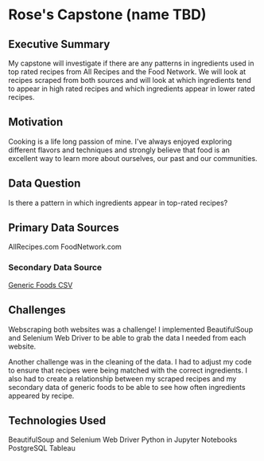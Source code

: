
# Rose's Capstone (name TBD) 
## 	Executive Summary
My capstone will investigate if there are any patterns in ingredients used in top rated recipes from All Recipes and the Food Network. We will look at recipes scraped from both sources and will look at which ingredients tend to appear in high rated recipes and which ingredients appear in lower rated recipes. 

## Motivation

Cooking is a life long passion of mine. I've always enjoyed exploring different flavors and techniques and strongly believe that food is an excellent way to learn more about ourselves, our past and our communities. 

## Data Question

Is there a pattern in which ingredients appear in top-rated recipes?

## Primary Data Sources
AllRecipes.com
FoodNetwork.com

### Secondary Data Source
[Generic Foods CSV](https://data.world/alexandra/generic-food-database/workspace/file?filename=generic-food.csv) 


## Challenges
Webscraping both websites was a challenge! I implemented BeautifulSoup and Selenium Web Driver to be able to grab the data I needed from each website. 

Another challenge was in the cleaning of the data. I had to adjust my code to ensure that recipes were being matched with the correct ingredients. I also had to create a relationship between my scraped recipes and my secondary data of generic foods to be able to see how often ingredients appeared by recipe. 

## Technologies Used
BeautifulSoup and Selenium Web Driver
Python in Jupyter Notebooks
PostgreSQL 
Tableau
